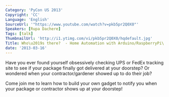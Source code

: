 ```yaml
---
Category: 'PyCon US 2013'
Copyright: 'CC'
Language: 'English'
SourceUrl: '"https://www.youtube.com/watch?v=pkb5pr2Q0X0"'
Speakers: [Rupa Dachere]
Tags: [talk]
ThumbnailUrl: 'http://i1.ytimg.com/vi/pkb5pr2Q0X0/hqdefault.jpg'
Title: Who\u2019s there?  - Home Automation with Arduino/RaspberryPi\
date: '2013-03-16'
---
```

Have you ever found yourself obsessively checking UPS or FedEx tracking site to see if your package finally got delivered at your doorstep?  Or wondered when your contractor/gardener showed up to do their job?  

Come join me to learn how to build your own gadget to notify you when your package or contractor shows up at your doorstep!